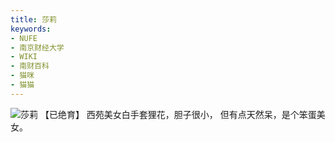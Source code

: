 ```yaml
---
title: 莎莉
keywords:
- NUFE
- 南京财经大学
- WIKI
- 南财百科
- 猫咪
- 猫猫
---
```

![莎莉](/mao/莎莉.jpg)
【已绝育】
西苑美女白手套狸花，胆子很小，
但有点天然呆，是个笨蛋美女。